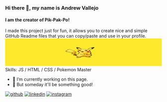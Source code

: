 ### Hi there 👋, my name is Andrew Vallejo 
#### I am the creator of Pik-Pak-Po!


I made this project just for fun, it allows you to create nice and simple GitHub Readme files that you can copy/paste and use in your profile.
![pokemon banner](assets/misc/pikachu-banner.png)
Skills: JS / HTML / CSS / Pokemon Master

- 🔭 I’m currently working on this page. 
- 🥺 But someday it'll be something good!









[<img src='https://cdn.jsdelivr.net/npm/simple-icons@3.0.1/icons/github.svg' alt='github' height='40'>](https://github.com/andrewvallejo)  [<img src='https://cdn.jsdelivr.net/npm/simple-icons@3.0.1/icons/linkedin.svg' alt='linkedin' height='40'>](https://www.linkedin.com/in/andrewvallejo/)  [<img src='https://cdn.jsdelivr.net/npm/simple-icons@3.0.1/icons/instagram.svg' alt='instagram' height='40'>](https://www.instagram.com/alfshoots/)  

